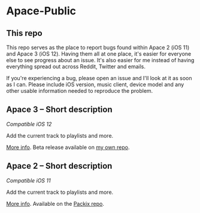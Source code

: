 Apace-Public
=================
## This repo
This repo serves as the place to report bugs found within Apace 2 (iOS 11) and Apace 3 (iOS 12). Having them all at one place, it's easier for everyone else to see progress about an issue. It's also easier for me instead of having everything spread out across Reddit, Twitter and emails.

If you're experiencing a bug, please open an issue and I'll look at it as soon as I can. Please include iOS version, music client, device model and any other usable information needed to reproduce the problem.

## Apace 3 – Short description
*Compatible iOS 12*

Add the current track to playlists and more.

[More info](https://henrikssonbrothers.com/cydia/repo/depictions/?p=se.nosskirneh.apace3). Beta release available on [my own repo](https://henrikssonbrothers.com/cydia/repo).


## Apace 2 – Short description
*Compatible iOS 11*

Add the current track to playlists and more.

[More info](https://repo.packix.com/package/se.nosskirneh.apace2/). Available on the [Packix repo](https://repo.packix.com).
